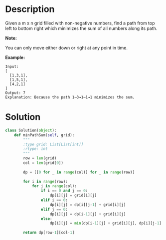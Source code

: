 # Description

Given a m x n grid filled with non-negative numbers, 
find a path from top left to bottom right which minimizes the sum of all numbers along its path.

**Note:**

You can only move either down or right at any point in time.

**Example:**

```
Input:
[
  [1,3,1],
  [1,5,1],
  [4,2,1]
]
Output: 7
Explanation: Because the path 1→3→1→1→1 minimizes the sum.
```

# Solution

```python
class Solution(object):
    def minPathSum(self, grid):
        """
        :type grid: List[List[int]]
        :rtype: int
        """
        row = len(grid)
        col = len(grid[0])
        
        dp = [[0 for _ in range(col)] for _ in range(row)]
        
        for i in range(row):
            for j in range(col):
                if i == 0 and j == 0:
                    dp[i][j] = grid[i][j]
                elif i == 0:
                    dp[i][j] = dp[i][j-1] + grid[i][j]
                elif j == 0:
                    dp[i][j] = dp[i-1][j] + grid[i][j]
                else:
                    dp[i][j] = min(dp[i-1][j] + grid[i][j], dp[i][j-1] + grid[i][j])
                    
        return dp[row-1][col-1]
```
